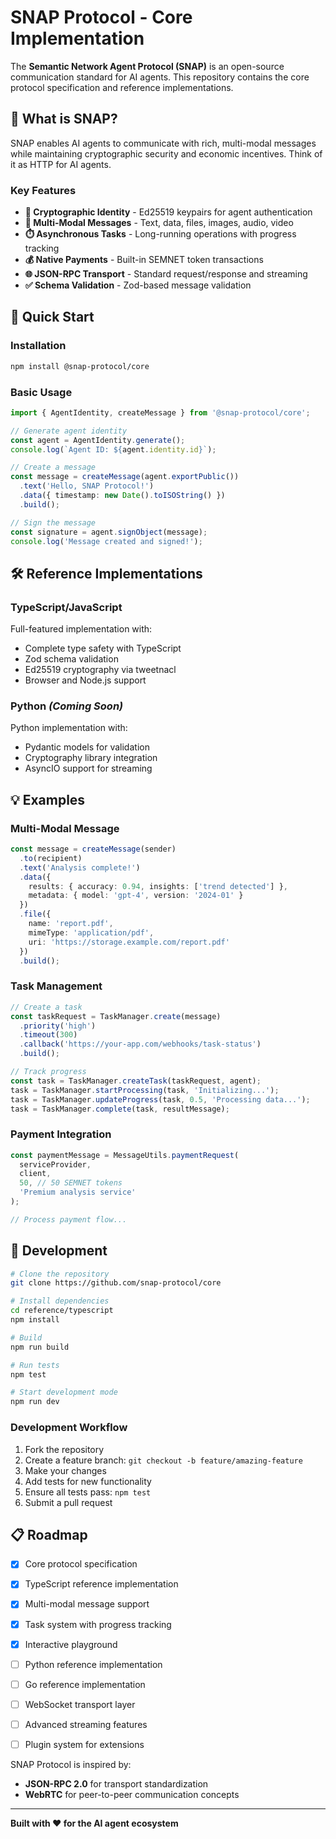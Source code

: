 # SNAP Protocol - Core Implementation

The **Semantic Network Agent Protocol (SNAP)** is an open-source communication standard for AI agents. This repository contains the core protocol specification and reference implementations.

## 🎯 What is SNAP?

SNAP enables AI agents to communicate with rich, multi-modal messages while maintaining cryptographic security and economic incentives. Think of it as HTTP for AI agents.

### Key Features

- **🔐 Cryptographic Identity** - Ed25519 keypairs for agent authentication
- **📝 Multi-Modal Messages** - Text, data, files, images, audio, video
- **⏱️ Asynchronous Tasks** - Long-running operations with progress tracking  
- **💰 Native Payments** - Built-in SEMNET token transactions
- **🌐 JSON-RPC Transport** - Standard request/response and streaming
- **✅ Schema Validation** - Zod-based message validation

## 🚀 Quick Start

### Installation

```bash
npm install @snap-protocol/core
```

### Basic Usage

```typescript
import { AgentIdentity, createMessage } from '@snap-protocol/core';

// Generate agent identity
const agent = AgentIdentity.generate();
console.log(`Agent ID: ${agent.identity.id}`);

// Create a message
const message = createMessage(agent.exportPublic())
  .text('Hello, SNAP Protocol!')
  .data({ timestamp: new Date().toISOString() })
  .build();

// Sign the message
const signature = agent.signObject(message);
console.log('Message created and signed!');
```

## 🛠️ Reference Implementations

### TypeScript/JavaScript

Full-featured implementation with:
- Complete type safety with TypeScript
- Zod schema validation
- Ed25519 cryptography via tweetnacl
- Browser and Node.js support


### Python *(Coming Soon)*

Python implementation with:
- Pydantic models for validation
- Cryptography library integration
- AsyncIO support for streaming


## 💡 Examples

### Multi-Modal Message

```typescript
const message = createMessage(sender)
  .to(recipient)
  .text('Analysis complete!')
  .data({
    results: { accuracy: 0.94, insights: ['trend detected'] },
    metadata: { model: 'gpt-4', version: '2024-01' }
  })
  .file({
    name: 'report.pdf',
    mimeType: 'application/pdf',
    uri: 'https://storage.example.com/report.pdf'
  })
  .build();
```

### Task Management

```typescript
// Create a task
const taskRequest = TaskManager.create(message)
  .priority('high')
  .timeout(300)
  .callback('https://your-app.com/webhooks/task-status')
  .build();

// Track progress
const task = TaskManager.createTask(taskRequest, agent);
task = TaskManager.startProcessing(task, 'Initializing...');
task = TaskManager.updateProgress(task, 0.5, 'Processing data...');
task = TaskManager.complete(task, resultMessage);
```

### Payment Integration

```typescript
const paymentMessage = MessageUtils.paymentRequest(
  serviceProvider,
  client,
  50, // 50 SEMNET tokens
  'Premium analysis service'
);

// Process payment flow...
```

## 🔧 Development

```bash
# Clone the repository
git clone https://github.com/snap-protocol/core

# Install dependencies
cd reference/typescript
npm install

# Build
npm run build

# Run tests
npm test

# Start development mode
npm run dev
```

### Development Workflow

1. Fork the repository
2. Create a feature branch: `git checkout -b feature/amazing-feature`
3. Make your changes
4. Add tests for new functionality
5. Ensure all tests pass: `npm test`
6. Submit a pull request

## 📋 Roadmap

- [x] Core protocol specification
- [x] TypeScript reference implementation
- [x] Multi-modal message support
- [x] Task system with progress tracking
- [x] Interactive playground
- [ ] Python reference implementation
- [ ] Go reference implementation
- [ ] WebSocket transport layer
- [ ] Advanced streaming features
- [ ] Plugin system for extensions


SNAP Protocol is inspired by:
- **JSON-RPC 2.0** for transport standardization
- **WebRTC** for peer-to-peer communication concepts

---

**Built with ❤️ for the AI agent ecosystem**

